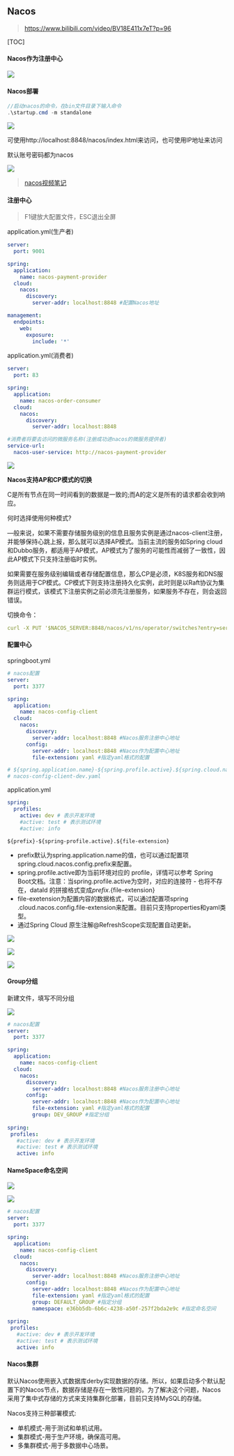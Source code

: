 ## Nacos

> https://www.bilibili.com/video/BV18E411x7eT?p=96

[TOC]

#### Nacos作为注册中心

![](https://note.youdao.com/yws/api/personal/file/2A557901FC8640AFA14D01D150CDA045?method=download&shareKey=5486226e97c723f07f2ca2c77bce189e)

#### Nacos部署

```java
//启动nacos的命令，在bin文件目录下输入命令
.\startup.cmd -m standalone
```

![](https://note.youdao.com/yws/api/personal/file/93F3965B1B6D4E5D870E417A47089C81?method=download&shareKey=796472ddaec6f0f7d3ed0e0928052712)

可使用http://localhost:8848/nacos/index.html来访问，也可使用IP地址来访问

默认账号密码都为nacos

![](https://note.youdao.com/yws/api/personal/file/84452643E82C4106BC8FDE9D755C06DC?method=download&shareKey=1d7fdd68fffd48c73819c8dc9c36d11e)

> [nacos视频笔记](https://blog.csdn.net/u011863024/article/details/114298282)

#### 注册中心

> F1键放大配置文件，ESC退出全屏

application.yml(生产者)

```yml
server:
  port: 9001

spring:
  application:
    name: nacos-payment-provider
  cloud:
    nacos:
      discovery:
        server-addr: localhost:8848 #配置Nacos地址

management:
  endpoints:
    web:
      exposure:
        include: '*'
```

application.yml(消费者)

```yml
server:
  port: 83

spring:
  application:
    name: nacos-order-consumer
  cloud:
    nacos:
      discovery:
        server-addr: localhost:8848

#消费者将要去访问的微服务名称(注册成功进nacos的微服务提供者)
service-url:
  nacos-user-service: http://nacos-payment-provider
```

![](https://note.youdao.com/yws/api/personal/file/A4E130F27E0740D7996DC6E7DF82C785?method=download&shareKey=3cff6e5c7a3c8218dd836f997037545a)

**Nacos支持AP和CP模式的切换**

C是所有节点在同一时间看到的数据是一致的;而A的定义是所有的请求都会收到响应。

何时选择使用何种模式?

—般来说，如果不需要存储服务级别的信息且服务实例是通过nacos-client注册，并能够保持心跳上报，那么就可以选择AP模式。当前主流的服务如Spring cloud和Dubbo服务，都适用于AP模式，AP模式为了服务的可能性而减弱了一致性，因此AP模式下只支持注册临时实例。

如果需要在服务级别编辑或者存储配置信息，那么CP是必须，K8S服务和DNS服务则适用于CP模式。CP模式下则支持注册持久化实例，此时则是以Raft协议为集群运行模式，该模式下注册实例之前必须先注册服务，如果服务不存在，则会返回错误。

切换命令：

```yml
curl -X PUT '$NACOS_SERVER:8848/nacos/v1/ns/operator/switches?entry=serverMode&value=CP
```

#### 配置中心

springboot.yml

```yml
# nacos配置
server:
  port: 3377

spring:
  application:
    name: nacos-config-client
  cloud:
    nacos:
      discovery:
        server-addr: localhost:8848 #Nacos服务注册中心地址
      config:
        server-addr: localhost:8848 #Nacos作为配置中心地址
        file-extension: yaml #指定yaml格式的配置

# ${spring.application.name}-${spring.profile.active}.${spring.cloud.nacos.config.file-extension}
# nacos-config-client-dev.yaml
```

application.yml

```yml
spring:
  profiles:
    active: dev # 表示开发环境
    #active: test # 表示测试环境
    #active: info
```

```
${prefix}-${spring-profile.active}.${file-extension}
```

- prefix默认为spring.application.name的值，也可以通过配置项spring.cloud.nacos.config.prefix来配置。
- spring.profile.active即为当前环境对应的 profile，详情可以参考 Spring Boot文档。注意：当spring.profile.active为空时，对应的连接符 - 也将不存在，datald 的拼接格式变成${prefix}.${file-extension}
- file-exetension为配置内容的数据格式，可以通过配置项spring .cloud.nacos.config.file-extension来配置。目前只支持properties和yaml类型。
- 通过Spring Cloud 原生注解@RefreshScope实现配置自动更新。

![](https://note.youdao.com/yws/api/personal/file/02A898B34912423E89A8F28D355628F2?method=download&shareKey=76695053d106b80423092654bf3d4140)

![](https://note.youdao.com/yws/api/personal/file/03E7B856C1D846098A49566FE61E19FD?method=download&shareKey=bdd959bbe3018df30f5fc49f585fa8a8)

![](https://note.youdao.com/yws/api/personal/file/28E33CDFAE3847CAA2E0889232F45591?method=download&shareKey=e7daa51ea5b997ae09097e71e938effb)

#### Group分组

新建文件，填写不同分组

![](C:\Users\erxio\AppData\Roaming\Typora\typora-user-images\1638963658245.png)

```yml
# nacos配置
server:
  port: 3377

spring:
  application:
    name: nacos-config-client
  cloud:
    nacos:
      discovery:
        server-addr: localhost:8848 #Nacos服务注册中心地址
      config:
        server-addr: localhost:8848 #Nacos作为配置中心地址
        file-extension: yaml #指定yaml格式的配置
        group: DEV_GROUP #指定分组
        
spring:
 profiles:
   #active: dev # 表示开发环境
   #active: test # 表示测试环境
   active: info
```

#### NameSpace命名空间

![](https://note.youdao.com/yws/api/personal/file/506D475C883D4E61A703214C42138A64?method=download&shareKey=09b87343e4d3bdf4c3165666381737dc)

![](https://note.youdao.com/yws/api/personal/file/542F0A4BD4E14B7D9DDA8294F2ECE16F?method=download&shareKey=7d1027d0b2f00ee386ee8f10537ed091)

```yml
# nacos配置
server:
  port: 3377

spring:
  application:
    name: nacos-config-client
  cloud:
    nacos:
      discovery:
        server-addr: localhost:8848 #Nacos服务注册中心地址
      config:
        server-addr: localhost:8848 #Nacos作为配置中心地址
        file-extension: yaml #指定yaml格式的配置
        group: DEFAULT_GROUP #指定分组
        namespace: e36bb5db-6b6c-4238-a50f-257f2bda2e9c #指定命名空间
        
spring:
 profiles:
   #active: dev # 表示开发环境
   #active: test # 表示测试环境
   active: info
```

#### Nacos集群

默认Nacos使用嵌入式数据库derby实现数据的存储。所以，如果启动多个默认配置下的Nacos节点，数据存储是存在一致性问题的。为了解决这个问题，Nacos采用了集中式存储的方式来支持集群化部署，目前只支持MySQL的存储。

Nacos支持三种部署模式:

* 单机模式-用于测试和单机试用。
* 集群模式-用于生产环境，确保高可用。
* 多集群模式-用于多数据中心场景。
  







